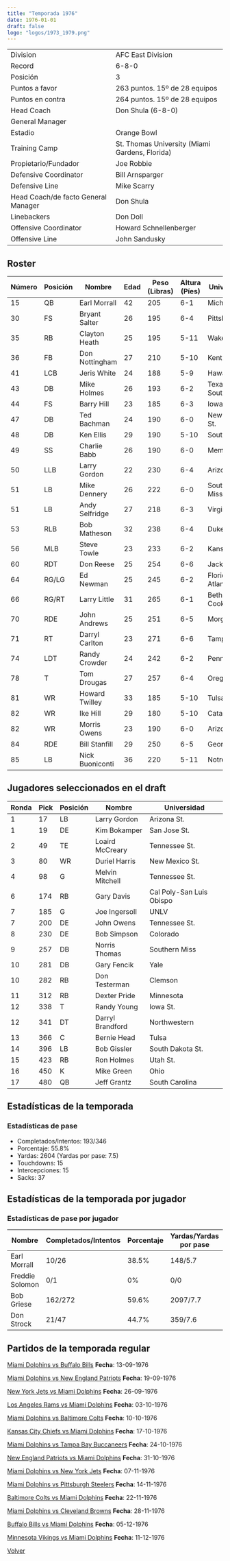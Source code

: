 ```yaml
---
title: "Temporada 1976"
date: 1976-01-01
draft: false
logo: "logos/1973_1979.png"
---
```


|                      |                      |
|-------------------------|---------------------------|
| Division               | AFC East Division            |
| Record                 | 6-8-0              |
| Posición               | 3            |
| Puntos a favor         | 263 puntos. 15º de 28 equipos           |
| Puntos en contra       | 264 puntos. 15º de 28 equipos       |
| Head Coach             | Don Shula (6-8-0)               |
| General Manager        |       |
| Estadio                | Orange Bowl             |
| Training Camp          | St. Thomas University (Miami Gardens, Florida)        |
| Propietario/Fundador | Joe Robbie |
| Defensive Coordinator | Bill Arnsparger |
| Defensive Line | Mike Scarry |
| Head Coach/de facto General Manager | Don Shula |
| Linebackers | Don Doll |
| Offensive Coordinator | Howard Schnellenberger |
| Offensive Line | John Sandusky |


## Roster

| Número | Posición | Nombre           | Edad | Peso (Libras) | Altura (Píes) | Universidad          |
|--------|----------|------------------|------|---------------|---------------|----------------------|
| 15 | QB | Earl Morrall | 42 | 205 | 6-1 | Michigan St. |
| 30 | FS | Bryant Salter | 26 | 195 | 6-4 | Pittsburgh |
| 35 | RB | Clayton Heath | 25 | 195 | 5-11 | Wake Forest |
| 36 | FB | Don Nottingham | 27 | 210 | 5-10 | Kent St. |
| 41 | LCB | Jeris White | 24 | 188 | 5-9 | Hawaii |
| 43 | DB | Mike Holmes | 26 | 193 | 6-2 | Texas Southern |
| 44 | FS | Barry Hill | 23 | 185 | 6-3 | Iowa St. |
| 47 | DB | Ted Bachman | 24 | 190 | 6-0 | New Mexico St. |
| 48 | DB | Ken Ellis | 29 | 190 | 5-10 | Southern |
| 49 | SS | Charlie Babb | 26 | 190 | 6-0 | Memphis |
| 50 | LLB | Larry Gordon | 22 | 230 | 6-4 | Arizona St. |
| 51 | LB | Mike Dennery | 26 | 222 | 6-0 | Southern Miss |
| 51 | LB | Andy Selfridge | 27 | 218 | 6-3 | Virginia |
| 53 | RLB | Bob Matheson | 32 | 238 | 6-4 | Duke |
| 56 | MLB | Steve Towle | 23 | 233 | 6-2 | Kansas |
| 60 | RDT | Don Reese | 25 | 254 | 6-6 | Jackson St. |
| 64 | RG/LG | Ed Newman | 25 | 245 | 6-2 | Florida Atlantic,Duke |
| 66 | RG/RT | Larry Little | 31 | 265 | 6-1 | Bethune-Cookman |
| 70 | RDE | John Andrews | 25 | 251 | 6-5 | Morgan St. |
| 71 | RT | Darryl Carlton | 23 | 271 | 6-6 | Tampa |
| 74 | LDT | Randy Crowder | 24 | 242 | 6-2 | Penn St. |
| 78 | T | Tom Drougas | 27 | 257 | 6-4 | Oregon |
| 81 | WR | Howard Twilley | 33 | 185 | 5-10 | Tulsa |
| 82 | WR | Ike Hill | 29 | 180 | 5-10 | Catawba |
| 82 | WR | Morris Owens | 23 | 190 | 6-0 | Arizona St. |
| 84 | RDE | Bill Stanfill | 29 | 250 | 6-5 | Georgia |
| 85 | LB | Nick Buoniconti | 36 | 220 | 5-11 | Notre Dame |


## Jugadores seleccionados en el draft

| Ronda | Pick | Posición | Nombre           | Universidad          |
|-------|------|----------|------------------|----------------------|
| 1 | 17 | LB | Larry Gordon | Arizona St. |
| 1 | 19 | DE | Kim Bokamper | San Jose St. |
| 2 | 49 | TE | Loaird McCreary | Tennessee St. |
| 3 | 80 | WR | Duriel Harris | New Mexico St. |
| 4 | 98 | G | Melvin Mitchell | Tennessee St. |
| 6 | 174 | RB | Gary Davis | Cal Poly-San Luis Obispo |
| 7 | 185 | G | Joe Ingersoll | UNLV |
| 7 | 200 | DE | John Owens | Tennessee St. |
| 8 | 230 | DE | Bob Simpson | Colorado |
| 9 | 257 | DB | Norris Thomas | Southern Miss |
| 10 | 281 | DB | Gary Fencik | Yale |
| 10 | 282 | RB | Don Testerman | Clemson |
| 11 | 312 | RB | Dexter Pride | Minnesota |
| 12 | 338 | T | Randy Young | Iowa St. |
| 12 | 341 | DT | Darryl Brandford | Northwestern |
| 13 | 366 | C | Bernie Head | Tulsa |
| 14 | 396 | LB | Bob Gissler | South Dakota St. |
| 15 | 423 | RB | Ron Holmes | Utah St. |
| 16 | 450 | K | Mike Green | Ohio |
| 17 | 480 | QB | Jeff Grantz | South Carolina |


## Estadísticas de la temporada
### Estadísticas de pase
* Completados/Intentos: 193/346
* Porcentaje: 55.8%
* Yardas: 2604 (Yardas por pase: 7.5)
* Touchdowns: 15
* Intercepciones: 15
* Sacks: 37

## Estadísticas de la temporada por jugador
### Estadísticas de pase por jugador
| Nombre | Completados/Intentos | Porcentaje | Yardas/Yardas por pase | TDs | Intercepciones | Sacks |
|--------|----------------------|------------|------------------------|-----|----------------|-------|
| Earl Morrall | 10/26 | 38.5% | 148/5.7 | 1 | 1 | 3 |
| Freddie Solomon | 0/1 | 0% | 0/0 | 0 | 0 | 0 |
| Bob Griese | 162/272 | 59.6% | 2097/7.7 | 11 | 12 | 30 |
| Don Strock | 21/47 | 44.7% | 359/7.6 | 3 | 2 | 4 |


## Partidos de la temporada regular

[Miami Dolphins vs Buffalo Bills](/historia/partidos/mia-buf-19760913) **Fecha**: 13-09-1976

[Miami Dolphins vs New England Patriots](/historia/partidos/mia-ne-19760919) **Fecha**: 19-09-1976

[New York Jets vs Miami Dolphins](/historia/partidos/nyj-mia-19760926) **Fecha**: 26-09-1976

[Los Angeles Rams vs Miami Dolphins](/historia/partidos/lar-mia-19761003) **Fecha**: 03-10-1976

[Miami Dolphins vs Baltimore Colts](/historia/partidos/mia-clt-19761010) **Fecha**: 10-10-1976

[Kansas City Chiefs vs Miami Dolphins](/historia/partidos/kc-mia-19761017) **Fecha**: 17-10-1976

[Miami Dolphins vs Tampa Bay Buccaneers](/historia/partidos/mia-tb-19761024) **Fecha**: 24-10-1976

[New England Patriots vs Miami Dolphins](/historia/partidos/ne-mia-19761031) **Fecha**: 31-10-1976

[Miami Dolphins vs New York Jets](/historia/partidos/mia-nyj-19761107) **Fecha**: 07-11-1976

[Miami Dolphins vs Pittsburgh Steelers](/historia/partidos/mia-pit-19761114) **Fecha**: 14-11-1976

[Baltimore Colts vs Miami Dolphins](/historia/partidos/clt-mia-19761122) **Fecha**: 22-11-1976

[Miami Dolphins vs Cleveland Browns](/historia/partidos/mia-cle-19761128) **Fecha**: 28-11-1976

[Buffalo Bills vs Miami Dolphins](/historia/partidos/buf-mia-19761205) **Fecha**: 05-12-1976

[Minnesota Vikings vs Miami Dolphins](/historia/partidos/min-mia-19761211) **Fecha**: 11-12-1976





[Volver](/historia)
